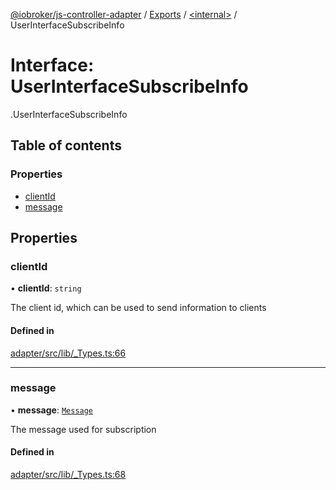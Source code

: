 [@iobroker/js-controller-adapter](../README.md) / [Exports](../modules.md) / [<internal\>](../modules/internal_.md) / UserInterfaceSubscribeInfo

# Interface: UserInterfaceSubscribeInfo

[<internal>](../modules/internal_.md).UserInterfaceSubscribeInfo

## Table of contents

### Properties

- [clientId](internal_.UserInterfaceSubscribeInfo.md#clientid)
- [message](internal_.UserInterfaceSubscribeInfo.md#message)

## Properties

### clientId

• **clientId**: `string`

The client id, which can be used to send information to clients

#### Defined in

[adapter/src/lib/_Types.ts:66](https://github.com/ioBroker/ioBroker.js-controller/blob/9e3b8273/packages/adapter/src/lib/_Types.ts#L66)

___

### message

• **message**: [`Message`](internal_.Message.md)

The message used for subscription

#### Defined in

[adapter/src/lib/_Types.ts:68](https://github.com/ioBroker/ioBroker.js-controller/blob/9e3b8273/packages/adapter/src/lib/_Types.ts#L68)
